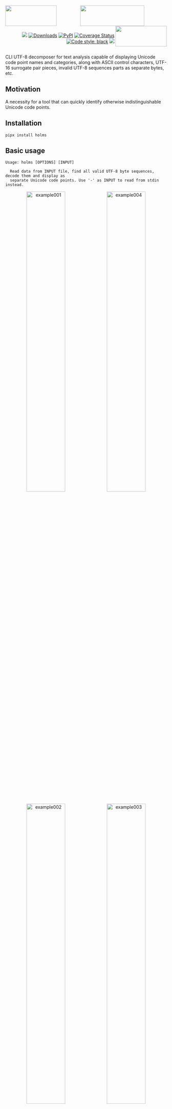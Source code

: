 <h1 align="center">
   <!-- es7s/holms -->
   <a href="##"><img align="left" src="https://s3.eu-north-1.amazonaws.com/dp2.dl/readme/es7s/holms/logo.png?v=2" width="160" height="64"></a>
   <a href="##"><img align="center" src="https://s3.eu-north-1.amazonaws.com/dp2.dl/readme/es7s/holms/label.png" width="200" height="64"></a>
   <a href="##"><img align="right" src="https://s3.eu-north-1.amazonaws.com/dp2.dl/readme/empty.png" width="160" height="64"></a>
</h1>
<div align="right">
 <a href="##"><img src="https://img.shields.io/badge/python-3.10-3776AB?logo=python&logoColor=white&labelColor=333333"></a>
 <a href="https://pepy.tech/project/holms/"><img alt="Downloads" src="https://pepy.tech/badge/holms"></a>
 <a href="https://pypi.org/project/holms/"><img alt="PyPI" src="https://img.shields.io/pypi/v/holms"></a>
 <a href='https://coveralls.io/github/es7s/holms?branch=master'><img src='https://coveralls.io/repos/github/es7s/holms/badge.svg?branch=master' alt='Coverage Status' /></a>
 <a href="https://github.com/psf/black"><img alt="Code style: black" src="https://img.shields.io/badge/code%20style-black-000000.svg"></a>
 <a href="##"><img src="https://wakatime.com/badge/user/8eb9e217-791b-436f-b729-81eb63e84b08/project/018b5923-4968-4029-ae8d-3776792f88d5.svg"></a>
</div>
<br>

CLI UTF-8 decomposer for text analysis capable of displaying Unicode code point
names and categories, along with ASCII control characters, UTF-16 surrogate pair
pieces, invalid UTF-8 sequences parts as separate bytes, etc.


Motivation
---------------------------

A necessity for a tool that can quickly identify otherwise indistinguishable
Unicode code points.


Installation
---------------------------
    pipx install holms


Basic usage
---------------------------

    Usage: holms [OPTIONS] [INPUT]
    
      Read data from INPUT file, find all valid UTF-8 byte sequences, decode them and display as
      separate Unicode code points. Use '-' as INPUT to read from stdin instead.

<div align="center">
  <img alt="example001" width="49%" src="https://github.com/es7s/holms/assets/50381946/8f3d1520-a6ee-4bba-a50f-0474a458a231">
  <img alt="example004" width="49%" src="https://github.com/es7s/holms/assets/50381946/08ac1012-e9ca-4c57-8d9d-08b4d6ba7839">
  <img alt="example002" width="49%" src="https://github.com/es7s/holms/assets/50381946/964c5d74-ef62-43f3-b4fe-9d459c0178f0">
  <img alt="example003" width="49%" src="https://github.com/es7s/holms/assets/50381946/658665c8-2222-4f71-b5b1-79442b46cbbf">
</div>

<details>
   <summary>Plain text output</summary>

    > holms -s -u -
    1₂³⅘↉⏨
    0  U+  31 ▕ 1 ▏Nd DIGIT ONE                   
    1  U+2082 ▕ ₂ ▏No SUBSCRIPT TWO               
    4  U+  B3 ▕ ³ ▏No SUPERSCRIPT THREE           
    6  U+2158 ▕ ⅘ ▏No VULGAR FRACTION FOUR FIFTHS
    9  U+2189 ▕ ↉ ▏No VULGAR FRACTION ZERO THIRDS
    c  U+23E8 ▕ ⏨ ▏So DECIMAL EXPONENT SYMBOL

    > holms -s -u -
    aаͣāãâȧäåₐᵃａ
    00  U+  61 ▕ a ▏Ll LATIN SMALL LETTER A                 
    01  U+ 430 ▕ а ▏Ll CYRILLIC SMALL LETTER A              
    03  U+ 363 ▕  ͣ ▏Mn COMBINING LATIN SMALL LETTER A       
    05  U+ 101 ▕ ā ▏Ll LATIN SMALL LETTER A WITH MACRON     
    07  U+  E3 ▕ ã ▏Ll LATIN SMALL LETTER A WITH TILDE      
    09  U+  E2 ▕ â ▏Ll LATIN SMALL LETTER A WITH CIRCUMFLEX
    0b  U+ 227 ▕ ȧ ▏Ll LATIN SMALL LETTER A WITH DOT ABOVE  
    0d  U+  E4 ▕ ä ▏Ll LATIN SMALL LETTER A WITH DIAERESIS  
    0f  U+  E5 ▕ å ▏Ll LATIN SMALL LETTER A WITH RING ABOVE
    11  U+2090 ▕ ₐ ▏Lm LATIN SUBSCRIPT SMALL LETTER A       
    14  U+1D43 ▕ ᵃ ▏Lm MODIFIER LETTER SMALL A              
    17  U+FF41 ▕ａ ▏Ll FULLWIDTH LATIN SMALL LETTER A

    > holms -s -u -
    🌯👄🤡🎈🐳🐍
    00  U+1F32F ▕🌯 ▏So BURRITO          
    04  U+1F444 ▕👄 ▏So MOUTH            
    08  U+1F921 ▕🤡 ▏So CLOWN FACE       
    0c  U+1F388 ▕🎈 ▏So BALLOON          
    10  U+1F433 ▕🐳 ▏So SPOUTING WHALE   
    14  U+1F40D ▕🐍 ▏So SNAKE

    > holms -s -u -
    %‰∞8᪲?¿‽⚠⚠️
    00  U+  25 ▕ % ▏Po PERCENT SIGN           
    01  U+2030 ▕ ‰ ▏Po PER MILLE SIGN         
    04  U+221E ▕ ∞ ▏Sm INFINITY               
    07  U+  38 ▕ 8 ▏Nd DIGIT EIGHT            
    08  U+1AB2 ▕  ᪲ ▏Mn COMBINING INFINITY     
    0b  U+  3F ▕ ? ▏Po QUESTION MARK          
    0c  U+  BF ▕ ¿ ▏Po INVERTED QUESTION MARK
    0e  U+203D ▕ ‽ ▏Po INTERROBANG            
    11  U+26A0 ▕ ⚠ ▏So WARNING SIGN           
    14  U+26A0 ▕ ⚠ ▏So WARNING SIGN           
    17  U+FE0F ▕  ️ ▏Mn VARIATION SELECTOR-16

</details> 


Buffering
---------------------------------

The application works in two modes: **buffered** (the default if INPUT is a
file) and **unbuffered** (default when reading from stdin). Options `-b`/`-u`
explicitly override output mode regardless of the default setting.

In **buffered** mode the result begins to appear only after EOF is encountered
(i.e., the WHOLE file has been read to the buffer). This is suitable for short
and predictable inputs and produces the most compact output with fixed column
sizes.

The **unbuffered** mode comes in handy when input is an endless piped stream:
the results will be displayed in real time, as soon as the type of each byte
sequence is determined, but the output column widths are not fixed and can vary
as the process goes further.

> Despite the name, the app actually uses tiny (4 bytes) input buffer, but it's
> the only way to handle UTF-8 stream and distinguish valid sequences from broken
> ones; in truly unbuffered mode the output would consist of ASCII-7 characters
> (`0x00`-`0x7F`) and unrecognized binary data (`0x80`-`0xFF`) only, which is not
> something the application was made for.


Configuration / Advanced usage
----------------------------------

    Options:
      -b, --buffered / -u, --unbuffered
                                      Explicitly set to wait for EOF before processing the output
                                      (buffered), or to stream the results in parallel with reading, as
                                      soon as possible (unbuffered). See BUFFERING section above for the
                                      details.
      -m, --merge                     Replace all sequences of repeating characters with one of each,
                                      together with initial length of the sequence.
      -g, --group                     Group the input by code points (=count unique), sort descending
                                      and display counts instead of normal output. Implies '--merge' and
                                      forces buffered mode. Specifying the option twice ('-gg') results
                                      in grouping by code point category instead, while doing it thrice
                                      ('-ggg') makes the app group the input by super categories.
      -f, --format                    Comma-separated list of columns to show (order is preserved). Run
                                      'holms --legend' to see the details.
      -a, --all                       Display ALL columns.
      -s, --static                    Do not shrink columns by collapsing the prefix when possible.
      -c, --color / -C, --no-color    Explicitly turn colored results on or off; if not specified, will
                                      be selected automatically depending on the type and capabilities
                                      of receiving device (e.g. colors will be enabled for a terminal
                                      emulator and disabled for piped/redirected output).
      --decimal                       Use decimal byte offsets instead of hexadecimal.
      -L, --legend                    Show detailed info on an output format and code point category
                                      chromacoding, and exit.
      -V, --version                   Show the version and exit.
      -?, --help                      Show this message and exit.    

Examples
--------------------------

### Output column selection

Option `-f`/`--filter` can be used to specify what columns to display. As an
alternative, there is an `-a`/`--all` option that enables displaying of all
currently available columns.

<details>
  <summary><b>Column availability depending on operating mode</b></summary>

  <div align="center">
    <img alt="example010" src="https://github.com/es7s/holms/assets/50381946/9088d331-5871-4942-ad98-0b32dfa7652d">
  </div>
</details>

Also `-m`/`--merge` option is demonstrated, which tells the app to collapse
repetitive characters into one line of the output while counting them:

<div align="center">
  <img alt="example005" src="https://github.com/es7s/holms/assets/50381946/5da3c108-1046-4c49-9283-973357c62535">
</div>

<details>
   <summary>Plain text output</summary>

    > holms -m -s phpstan.txt
     
    000  U+2B ▕ + ▏    Sm PLUS SIGN               
    001+ U+2D ▕ - ▏27× Pd HYPHEN-MINUS            
    01c  U+2B ▕ + ▏    Sm PLUS SIGN               
    01d  U+20 ▕ ␣ ▏    Zs SPACE                   
    01e  U+2B ▕ + ▏    Sm PLUS SIGN               
    01f+ U+2D ▕ - ▏27× Pd HYPHEN-MINUS            
    03a  U+2B ▕ + ▏    Sm PLUS SIGN               
    03b  U+ A ▕ ↵ ▏    Cc ASCII C0 [LF] LINE FEED 
    03c  U+7C ▕ | ▏    Sm VERTICAL LINE           
    03d+ U+20 ▕ ␣ ▏27× Zs SPACE                   
    ...

</details>

### Reading from pipeline

There is an official Unicode Consortium data file included in the repository for
test purposes, named [confusables.txt](tests/data/confusables.txt). In the next
example we extract line **#3620** using `sed`, delete all TAB (`0x08`) characters
and feed the result to the application. The result demonstrates various Unicode
dot/bullet code points:

<div align="center">
    <img alt="example006" src="https://github.com/es7s/holms/assets/50381946/761da38a-389e-4996-aef5-daaec6e59ef9">
</div>

<details>
   <summary>Plain text output</summary>

    > sed confusables.txt -Ee 'sg' -e '3620!d' |
        holms -s -
    00  U+   B7 ▕ · ▏Po MIDDLE DOT                          
    02  U+ 1427 ▕ ᐧ ▏Lo CANADIAN SYLLABICS FINAL MIDDLE DOT
    05  U+  387 ▕ · ▏Po GREEK ANO TELEIA                    
    07  U+ 2022 ▕ • ▏Po BULLET                              
    0a  U+ 2027 ▕ ‧ ▏Po HYPHENATION POINT                   
    0d  U+ 2219 ▕ ∙ ▏Sm BULLET OPERATOR                     
    10  U+ 22C5 ▕ ⋅ ▏Sm DOT OPERATOR                        
    13  U+ 30FB ▕・ ▏Po KATAKANA MIDDLE DOT                 
    16  U+10101 ▕ 𐄁 ▏Po AEGEAN WORD SEPARATOR DOT           
    1a  U+ FF65 ▕ ･ ▏Po HALFWIDTH KATAKANA MIDDLE DOT       
    1d  U+    A ▕ ↵ ▏Cc ASCII C0 [LF] LINE FEED

</details>

### Code points / categories statistics

`-g`/`--group` option can be used to count unique code points, and to compute
the occurrence rate of each one:

<div align="center">
  <img alt="example008" src="https://github.com/es7s/holms/assets/50381946/0b53c8d4-3518-47bc-a55a-e4e82cd08edf">
</div>

<details>
   <summary>Plain text output</summary>

    > holms -g -s ./tests/data/confusables.txt
       
    U+   20 ▕ ␣ ▏   13% ▍   62732× Zs SPACE                                                                               
    U+    9 ▕ ⇥ ▏  7.3% ▏   36745× Cc ASCII C0 [HT] HORIZONTAL TABULATION                                                 
    U+   41 ▕ A ▏  6.1% ▏   30555× Lu LATIN CAPITAL LETTER A                                                              
    U+   49 ▕ I ▏  5.2% ▏   26063× Lu LATIN CAPITAL LETTER I                                                              
    U+   45 ▕ E ▏  5.0% ▏   24992× Lu LATIN CAPITAL LETTER E                                                              
    U+   54 ▕ T ▏  3.7%     18776× Lu LATIN CAPITAL LETTER T                                                              
    U+   4C ▕ L ▏  3.7%     18763× Lu LATIN CAPITAL LETTER L                                                              
    U+ 200E ▕   ▏  3.7%     18494× Cf LEFT-TO-RIGHT MARK                                                                  
    U+    A ▕ ↵ ▏  2.9%     14609× Cc ASCII C0 [LF] LINE FEED                                                             
    U+   43 ▕ C ▏  2.9%     14450× Lu LATIN CAPITAL LETTER C                                                              
    ...

</details>

When used twice (`-gg`) or thrice (`-ggg`), the application groups the input by
code point category or code point super category, respectively, which can be used
e.g. for frequency domain analysis:

<div align="center">
  <img alt="example011" src="https://github.com/es7s/holms/assets/50381946/307b353e-c61d-42ee-85c3-e9a455cccc03">
  <img alt="example012" src="https://github.com/es7s/holms/assets/50381946/b4887f4d-fd24-45d3-bf41-a8bb55628239">
</div>

<details>
   <summary>Plain text output</summary>

    > holms -gg -s ./tests/data/confusables.txt
     
      53% █████▎     266233× Lu Uppercase_Letter      
      13% █▎          62748× Zs Space_Separator       
      10% █           51356× Cc Control               
     8.5% ▊           42511× Nd Decimal_Number        
     3.7% ▎           18497× Cf Format                
     3.0% ▎           14832× Lo Other_Letter          
     2.0% ▏            9778× Sm Math_Symbol           
     1.8% ▏            9261× Pe Close_Punctuation     
     1.8% ▏            9259× Ps Open_Punctuation      
     1.5% ▏            7525× Po Other_Punctuation     
    ...

    > holms -ggg -s ./tests/data/confusables.txt
     
      57% █████▋     284074× L Letter      
      14% █▍          69853× C Other       
      13% █▎          62750× Z Separator   
     8.5% ▊           42796× N Number      
     5.9% ▌           29571× P Punctuation 
     2.2% ▏           11072× S Symbol      
     0.2%               965× M Mark        

</details>

### In-place type highlighting

When `--format` is specified exactly as a single `char` column: `--format=char`,
the application omits all the columns and prints the original file contents,
while highligting each character with a color that indicates its' Unicode
category. 

> Note that ASCII control codes, as well as Unicode ones, are kept
untouched and invisible.

<div align="center">
  <img alt="example007" src="https://github.com/es7s/holms/assets/50381946/fe41bf5d-b122-4972-9a2e-68d97fe5bd6b">
</div>

<details>
   <summary>Plain text output</summary>

    > sed chars.txt -nEe 1,12p |
        holms --format=char -s -
    ! " # $ % & ' ( ) * + , - . /
    0 1 2 3 4 5 6 7 8 9 : ; < = > ?
    @ A B C D E F G H I J K L M N O
    P Q R S T U V W X Y Z [ \ ] ^ _
    ` a b c d e f g h i j k l m n o
    p q r s t u v w x y z { | } ~
    ¡ ¢ £ ¤ ¥ ¦ § ¨ © ª « ¬ ­ ® ¯
    ° ± ² ³ ´ µ ¶ · ¸ ¹ º » ¼ ½ ¾ ¿
    À Á Â Ã Ä Å Æ Ç È É Ê Ë Ì Í Î Ï
    Ð Ñ Ò Ó Ô Õ Ö × Ø Ù Ú Û Ü Ý Þ ß
    à á â ã ä å æ ç è é ê ë ì í î ï
    ð ñ ò ó ô õ ö ÷ ø ù ú û ü ý þ ÿ

</details>


ASCII latin letters (`A-Za-z`) are colored in 50% gray color instead of regular
white on purpose — this can be extremely helpful when the task is to find
non-ASCII character(s) in an massive text of plain ASCII ones, or vice versa.

Below is a real example of broken characters which are the result of two
operations being applied in the wrong order: *UTF-8 decoding* and *URL %-based
unescaping*. This error is different from incorrect codepage selection errors,
which mess up the whole text or a part of it; all byte sequences are valid UTF-8
encoded code points, but the result differs from the origin and is completely 
unreadable nevertheless.

<div align="center">
  <img alt="example015" src="https://github.com/es7s/holms/assets/50381946/5b777ed2-c602-4b83-b646-bd0161f349b2">
</div>


### ASCII C0 / C1 details

While developing the application I encountered strange (as it seemed to be at
the beginning) behaviour of Python interpreter, which encoded C1 control bytes
as two bytes of UTF-8, while C0 control bytes were displayed as sole bytes, like
it would have been encoded in a plain ASCII. Then there was a bit of researching
done.

According to [ISO/IEC 6429 (ECMA-48)](https://www.iso.org/standard/12782.html),
there are two types of ASCII control codes (to be precise, much more, but for
our purposes it's mostly irrelevant) — C0 and C1. The first one includes ASCII
code points `0x00`-`0x1F` and `0x7F` (some authors also include a regular space
character `0x20` in this list), and the characteristic property of this type is
that all C0 code points are encoded in UTF-8 **exactly the same** as they do in
7-bit US-ASCII ([ISO/IEC 646](https://www.iso.org/standard/4777.html)). This
helps to disambiguate exactly what type of encoding is used even for broken byte
sequences, considering the task is to tell if a byte represents sole code point
or is actually a part of multibyte UTF-8 sequence.

However, C1 control codes are represented by `0x80`-`0x9F` bytes, which also are
valid bytes for multibyte UTF-8 sequences. In order to distinguish the first
type from the second UTF-8 encodes them as two-byte sequences instead (`0x80` →
`0xC280`, etc.); also this applies not only to control codes, but to all other
[ISO/IEC 8859](https://www.iso.org/standard/28245.html) code points starting
from `0x80`.

With this in mind, let's see how the application reflects these differences.
First command produces several 8-bit ASCII C1 control codes, which are
classified as raw binary/non-UTF-8 data, while the second command's output
consists of the very same code points but being encoded in UTF-8 (thanks to
Python's full transparent Unicode support, we don't even need to bother much
about the encodings and such):

<div align="center">
  <img alt="example013" src="https://github.com/es7s/holms/assets/50381946/ed01b685-da5b-4def-a928-0a2a651ecf36">
</div>

<details>
   <summary>Plain text output</summary>

    > printf '\x80\x90\x9f' |
    holms --format=raw,number,char,type,name -s -
    0x       80      --  ▕ ▯ ▏-- NON UTF-8 BYTE 0x80
    0x       90      --  ▕ ▯ ▏-- NON UTF-8 BYTE 0x90
    0x       9f      --  ▕ ▯ ▏-- NON UTF-8 BYTE 0x9F
    > python -c 'print("\x80\x90\x9f", end="")' |
        holms --format=raw,number,char,type,name -s -
    0x    c2 80 U+    80 ▕ ▯ ▏Cc ASCII C1 [PC] PADDING CHARACTER
    0x    c2 90 U+    90 ▕ ▯ ▏Cc ASCII C1 [DCS] DEVICE CONTROL STRING
    0x    c2 9f U+    9F ▕ ▯ ▏Cc ASCII C1 [APC] APPLICATION PROGRAM COMMAND

</details>

Legend
------------------

The image below illustrates the color scheme developed for the app specifically,
to simplify distinguishing code points of one category from others.

<div align="center">
  <img alt="example009" src="https://github.com/es7s/holms/assets/50381946/84e687f6-d2be-4f0a-b6e1-d41a3777f8f1">
</div>

Most frequently encountering control codes also have a unique character
replacements, which allows to recognize them without reading the label or
memorizing code point identifiers:

<div align="center">
  <img alt="example014" src="https://github.com/es7s/holms/assets/50381946/e1e14f05-0761-49b0-b08f-d4dffd198e30">
</div>

Changelog
------------------

[CHANGES.rst](CHANGES.rst)
